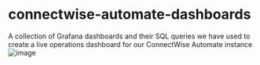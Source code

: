 # connectwise-automate-dashboards
A collection of Grafana dashboards and their SQL queries we have used to create a live operations dashboard for our ConnectWise Automate instance
![image](https://user-images.githubusercontent.com/36752644/127422843-b7d72a91-60ef-4532-9d75-83728321a389.png)
